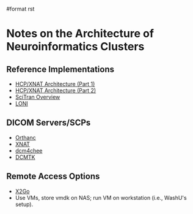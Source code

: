 \#format rst

Notes on the Architecture of Neuroinformatics Clusters
======================================================

Reference Implementations
-------------------------

-   [HCP/XNAT Architecture (Part 1)](https://wiki.xnat.org/display/XNAT16/Example+XNAT+Architecture)
-   [HCP/XNAT Architecture (Part 2)](https://wiki.xnat.org/display/XNAT16/XNAT+Hardware+for+Enterprise+Storage)
-   [SciTran Overview](https://scitran.github.io/#technology)
-   [LONI](http://www.loni.usc.edu/about_loni/resources/ComputingResources.php)

DICOM Servers/SCPs
------------------

-   [Orthanc](https://github.com/jodogne/Orthanc)
-   [XNAT](http://xnat.org/)
-   [dcm4chee](http://www.dcm4che.org)
-   [DCMTK](http://dicom.offis.de/dcmtk.php.en)

Remote Access Options
---------------------

-   [X2Go](http://wiki.x2go.org/doku.php)
-   Use VMs, store vmdk on NAS; run VM on workstation (i.e., WashU's setup).

